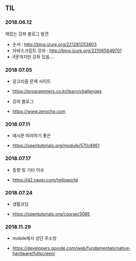 <meta charset="utf-8" />

## TIL
### 2018.06.12
재밌는 강좌 블로그 발견
 - 순서 : http://blog.izure.org/221281253803
 - 자바스크립트 강좌 : http://blog.izure.org/221065649701
 - if문까지만 강좌 있음....
 
### 2018 07.05
* 알고리즘 문제 사이트
 - https://programmers.co.kr/learn/challenges
* 강좌 블로그
 - https://www.zerocho.com

### 2018.07.11
* 예시문 따라하기 좋은 
 - https://opentutorials.org/module/570/4961

### 2018.07.17
* 동향 및 기타 이슈
 - https://d2.naver.com/helloworld

### 2018.07.24
* 생활코딩
 - https://opentutorials.org/course/3085

### 2018.11.29
* mobile에서 상단 주소창 
 - https://developers.google.com/web/fundamentals/native-hardware/fullscreen/
